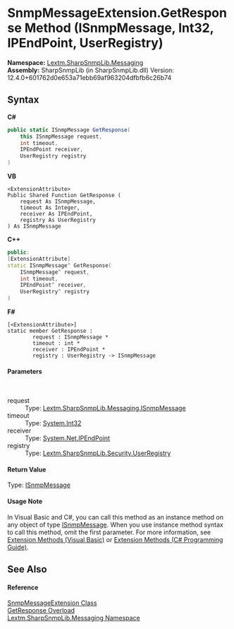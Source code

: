 # SnmpMessageExtension.GetResponse Method (ISnmpMessage, Int32, IPEndPoint, UserRegistry)
 

**Namespace:**&nbsp;<a href="N_Lextm_SharpSnmpLib_Messaging">Lextm.SharpSnmpLib.Messaging</a><br />**Assembly:**&nbsp;SharpSnmpLib (in SharpSnmpLib.dll) Version: 12.4.0+601762d0e653a71ebb69af963204dfbfb6c26b74

## Syntax

**C#**<br />
``` C#
public static ISnmpMessage GetResponse(
	this ISnmpMessage request,
	int timeout,
	IPEndPoint receiver,
	UserRegistry registry
)
```

**VB**<br />
``` VB
<ExtensionAttribute>
Public Shared Function GetResponse ( 
	request As ISnmpMessage,
	timeout As Integer,
	receiver As IPEndPoint,
	registry As UserRegistry
) As ISnmpMessage
```

**C++**<br />
``` C++
public:
[ExtensionAttribute]
static ISnmpMessage^ GetResponse(
	ISnmpMessage^ request, 
	int timeout, 
	IPEndPoint^ receiver, 
	UserRegistry^ registry
)
```

**F#**<br />
``` F#
[<ExtensionAttribute>]
static member GetResponse : 
        request : ISnmpMessage * 
        timeout : int * 
        receiver : IPEndPoint * 
        registry : UserRegistry -> ISnmpMessage 

```


#### Parameters
&nbsp;<dl><dt>request</dt><dd>Type: <a href="T_Lextm_SharpSnmpLib_Messaging_ISnmpMessage">Lextm.SharpSnmpLib.Messaging.ISnmpMessage</a><br /></dd><dt>timeout</dt><dd>Type: <a href="https://docs.microsoft.com/dotnet/api/system.int32" target="_blank" rel="noopener noreferrer">System.Int32</a><br /></dd><dt>receiver</dt><dd>Type: <a href="https://docs.microsoft.com/dotnet/api/system.net.ipendpoint" target="_blank" rel="noopener noreferrer">System.Net.IPEndPoint</a><br /></dd><dt>registry</dt><dd>Type: <a href="T_Lextm_SharpSnmpLib_Security_UserRegistry">Lextm.SharpSnmpLib.Security.UserRegistry</a><br /></dd></dl>

#### Return Value
Type: <a href="T_Lextm_SharpSnmpLib_Messaging_ISnmpMessage">ISnmpMessage</a>

#### Usage Note
In Visual Basic and C#, you can call this method as an instance method on any object of type <a href="T_Lextm_SharpSnmpLib_Messaging_ISnmpMessage">ISnmpMessage</a>. When you use instance method syntax to call this method, omit the first parameter. For more information, see <a href="https://docs.microsoft.com/dotnet/visual-basic/programming-guide/language-features/procedures/extension-methods" target="_blank" rel="noopener noreferrer">Extension Methods (Visual Basic)</a> or <a href="https://docs.microsoft.com/dotnet/csharp/programming-guide/classes-and-structs/extension-methods" target="_blank" rel="noopener noreferrer">Extension Methods (C# Programming Guide)</a>.

## See Also


#### Reference
<a href="T_Lextm_SharpSnmpLib_Messaging_SnmpMessageExtension">SnmpMessageExtension Class</a><br /><a href="Overload_Lextm_SharpSnmpLib_Messaging_SnmpMessageExtension_GetResponse">GetResponse Overload</a><br /><a href="N_Lextm_SharpSnmpLib_Messaging">Lextm.SharpSnmpLib.Messaging Namespace</a><br />